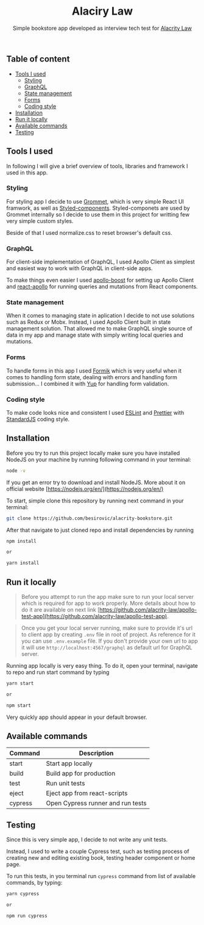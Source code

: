 <div align="center">
  <h1>Alaciry Law</h1>

  Simple bookstore app developed as interview tech test for [Alacrity Law](http://alacritylaw.com)

  <br>
</div>

<h2>Table of content</h2>

- [Tools I used](#tools-i-used)
  - [Styling](#styling)
  - [GraphQL](#graphql)
  - [State management](#state-management)
  - [Forms](#forms)
  - [Coding style](#coding-style)
- [Installation](#installation)
- [Run it locally](#run-it-locally)
- [Available commands](#available-commands)
- [Testing](#testing)

## Tools I used

In following I will give a brief overview of tools, libraries and framework I used in this app.

### Styling
For styling app I decide to use [Grommet](https://grommet.io), which is very simple React UI framwork, as well as [Styled-components](http://styled-components.com). Styled-componets are used by Grommet internally so I decide to use them in this project for writting few very simple custom styles.

Beside of that I used normalize.css to reset browser's default css.

### GraphQL
For client-side implementation of GraphQL, I used Apollo Client as simplest and easiest way to work with GraphQL in client-side apps.

To make things even easier I used [apollo-boost](https://www.npmjs.com/package/apollo-boost) for setting up Apollo Client and [react-apollo](https://www.npmjs.com/package/react-apollo) for running queries and mutations from React components.

### State management
When it comes to managing state in aplication I decide to not use solutions such as Redux or Mobx. Instead, I used Apollo Client built in state management solution. That allowed me to make GraphQL single source of data in my app and manage state with simply writing local queries and mutations.

### Forms

To handle forms in this app I used [Formik](https://github.com/jaredpalmer/formik) which is very useful when it comes to handling form state, dealing with errors and handling form submission... I combined it with [Yup](https://www.npmjs.com/package/yup) for handling form validation.

### Coding style
To make code looks nice and consistent I used [ESLint](https://eslint.org/) and [Prettier](https://prettier.io/) with [StandardJS](https://standardjs.com) coding style.

## Installation

Before you try to run this project locally make sure you have installed NodeJS on your machine by running following command in your terminal:

```sh
node -v
```

If you get an error try to download and install NodeJS. More about it on official website [https://nodejs.org/en/](https://nodejs.org/en/)

To start, simple clone this repository by running next command in your terminal:

```sh
git clone https://github.com/besirovic/alacrity-bookstore.git
```

After that navigate to just cloned repo and install dependencies by running
```sh
npm install

or 

yarn install
```


## Run it locally

> Before you attempt to run the app make sure to run your local server which is required for app to work properly.
> More details about how to do it are available on next link [https://github.com/alacrity-law/apollo-test-app](https://github.com/alacrity-law/apollo-test-app).

>Once you get your local server running, make sure to provide it's url to client app by creating `.env` file in root of project. As reference for it you can use `.env.example` file.
> If you don't provide your own url to app it will use `http://localhost:4567/graphql` as default url for GraphQL server.

Running app locally is very easy thing. To do it, open your terminal, navigate to repo and run start command by typing

```sh
yarn start

or 

npm start
```

Very quickly app should appear in your default browser.

## Available commands

| Command | Description                       |
| ------- | --------------------------------- |
| start   | Start app locally                 |
| build   | Build app for production          |
| test    | Run unit tests                    |
| eject   | Eject app from react-scripts      |
| cypress | Open Cypress runner and run tests |

## Testing

Since this is very simple app, I decide to not write any unit tests.

Instead, I used to write a couple Cypress test, such as testing process of creating new and editing existing book, testing header component or home page.

To run this tests, in you terminal run `cypress` command from list of available commands, by typing:

```sh
yarn cypress

or 

npm run cypress
```